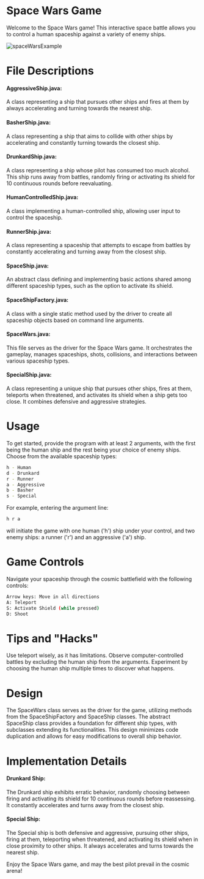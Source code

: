# Space Wars Game

Welcome to the Space Wars game!
This interactive space battle allows you to control a human spaceship against a variety of enemy ships.

![spaceWarsExample](https://github.com/OriDriham/SpaceWars/assets/145263130/a5cfaff0-67c0-41fe-996a-786fbca151b2)


# File Descriptions

#### AggressiveShip.java:
A class representing a ship that pursues other ships and fires at them by always accelerating and turning
towards the nearest ship.

#### BasherShip.java:
A class representing a ship that aims to collide with other ships by accelerating and constantly turning
towards the closest ship.

#### DrunkardShip.java:
A class representing a ship whose pilot has consumed too much alcohol. This ship runs away from battles,
randomly firing or activating its shield for 10 continuous rounds before reevaluating.

#### HumanControlledShip.java:
A class implementing a human-controlled ship, allowing user input to control the spaceship.

#### RunnerShip.java:
A class representing a spaceship that attempts to escape from battles by constantly accelerating and turning
away from the closest ship.

#### SpaceShip.java:
An abstract class defining and implementing basic actions shared among different spaceship types, such as the
option to activate its shield.

#### SpaceShipFactory.java:
A class with a single static method used by the driver to create all spaceship objects based on command line
arguments.

#### SpaceWars.java:
This file serves as the driver for the Space Wars game. It orchestrates the gameplay, manages spaceships,
shots, collisions, and interactions between various spaceship types.

#### SpecialShip.java:
A class representing a unique ship that pursues other ships, fires at them, teleports when threatened, and
activates its shield when a ship gets too close. It combines defensive and aggressive strategies.


# Usage

To get started, provide the program with at least 2 arguments, with the first being
the human ship and the rest being your choice of enemy ships. Choose from the available spaceship types:

```sh
h - Human
d - Drunkard
r - Runner
a - Aggressive
b - Basher
s - Special
```

For example, entering the argument line:
```sh
h r a
```
will initiate the game with one human ('h') ship under your control, and two enemy ships: a runner ('r') and
an aggressive ('a') ship.


# Game Controls

Navigate your spaceship through the cosmic battlefield with the following controls:

```sh
Arrow keys: Move in all directions
A: Teleport
S: Activate Shield (while pressed)
D: Shoot
```


# Tips and "Hacks"

Use teleport wisely, as it has limitations.
Observe computer-controlled battles by excluding the human ship from the arguments.
Experiment by choosing the human ship multiple times to discover what happens.


# Design

The SpaceWars class serves as the driver for the game, utilizing methods from the SpaceShipFactory and
SpaceShip classes. The abstract SpaceShip class provides a foundation for different ship types, with
subclasses extending its functionalities. This design minimizes code duplication and allows for easy
modifications to overall ship behavior.


# Implementation Details

#### Drunkard Ship:
The Drunkard ship exhibits erratic behavior, randomly choosing between firing and activating its shield for
10 continuous rounds before reassessing. It constantly accelerates and turns away from the closest ship.

#### Special Ship:
The Special ship is both defensive and aggressive, pursuing other ships, firing at them, teleporting when
threatened, and activating its shield when in close proximity to other ships. It always accelerates and turns towards the nearest ship.


Enjoy the Space Wars game, and may the best pilot prevail in the cosmic arena!
